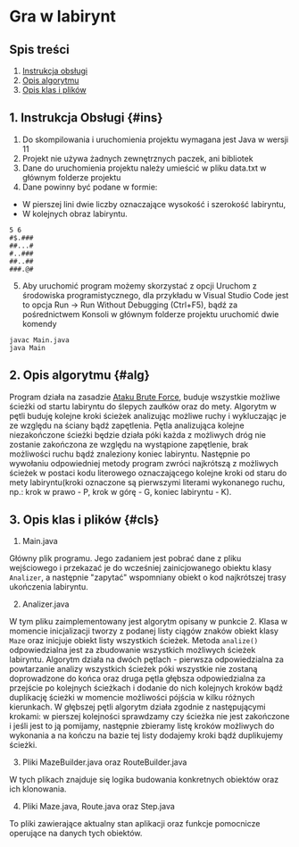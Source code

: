 # Gra w labirynt

## Spis treści

1. [Instrukcja obsługi](#ins)
2. [Opis algorytmu](#alg)
3. [Opis klas i plików](#cls)

## 1. Instrukcja Obsługi {#ins}

1. Do skompilowania i uruchomienia projektu wymagana jest Java w wersji 11
2. Projekt nie używa żadnych zewnętrznych paczek, ani bibliotek
3. Dane do uruchomienia projektu należy umieścić w pliku data.txt w głównym folderze projektu
4. Dane powinny być podane w formie:
- W pierszej lini dwie liczby oznaczające wysokość i szerokość labiryntu,
- W kolejnych obraz labiryntu.
```
5 6
#$.###
##...#
#..###
##..##
###.@#

```
5. Aby uruchomić program możemy skorzystać z opcji Uruchom z środowiska programistycznego, dla przykładu w Visual Studio Code jest to opcja Run -> Run Without Debugging (Ctrl+F5), bądź za pośrednictwem Konsoli w głównym folderze projektu uruchomić dwie komendy
```
javac Main.java
java Main
``` 

## 2. Opis algorytmu {#alg}

Program działa na zasadzie [Ataku Brute Force](https://pl.wikipedia.org/wiki/Atak_brute_force), buduje wszystkie możliwe ścieżki od startu labiryntu do ślepych zaułków oraz do mety. Algorytm w pętli buduję kolejne kroki ścieżek analizując możliwe ruchy i wykluczając je ze względu na ściany bądź zapętlenia. Pętla analizująca kolejne niezakończone ścieżki będzie działa póki każda z możliwych dróg nie zostanie zakończona ze względu na wystąpione zapętlenie, brak możliwości ruchu bądź znaleziony koniec labiryntu. Następnie po wywołaniu odpowiedniej metody program zwróci najkrótszą z możliwych ścieżek w postaci kodu literowego oznaczającego kolejne kroki od staru do mety labiryntu(kroki oznaczone są pierwszymi literami wykonanego ruchu, np.: krok w prawo - P, krok w górę - G, koniec labiryntu - K).

## 3. Opis klas i plików {#cls}

1. Main.java

Główny plik programu. Jego zadaniem jest pobrać dane z pliku wejściowego i przekazać je do wcześniej zainicjowanego obiektu klasy `Analizer`, a następnie "zapytać" wspomniany obiekt o kod najkrótszej trasy ukończenia labiryntu.

2. Analizer.java

W tym pliku zaimplementowany jest algorytm opisany w punkcie 2. Klasa w momencie inicjalizacji tworzy z podanej listy ciągów znaków obiekt klasy `Maze` oraz inicjuje obiekt listy wszystkich ścieżek. Metoda `analize()` odpowiedzialna jest za zbudowanie wszystkich możliwych ścieżek labiryntu.
Algorytm działa na dwóch pętlach - pierwsza odpowiedzialna za powtarzanie analizy wszystkich ścieżek póki wszystkie nie zostaną doprowadzone do końca oraz druga pętla głębsza odpowiedzialna za przejście po kolejnych ścieżkach i dodanie do nich kolejnych kroków bądź duplikację ścieżki w momencie możliwości pójścia w kilku różnych kierunkach. W głębszej pętli algorytm działa zgodnie z następującymi krokami: w pierszej kolejności sprawdzamy czy ścieżka nie jest zakończone i jeśli jest to ją pomijamy, następnie zbieramy listę kroków możliwych do wykonania a na kończu na bazie tej listy dodajemy kroki bądź duplikujemy ścieżki.

3. Pliki MazeBuilder.java oraz RouteBuilder.java

W tych plikach znajduje się logika budowania konkretnych obiektów oraz ich klonowania.

4. Pliki Maze.java, Route.java oraz Step.java

To pliki zawierające aktualny stan aplikacji oraz funkcje pomocnicze operujące na danych tych obiektów.
